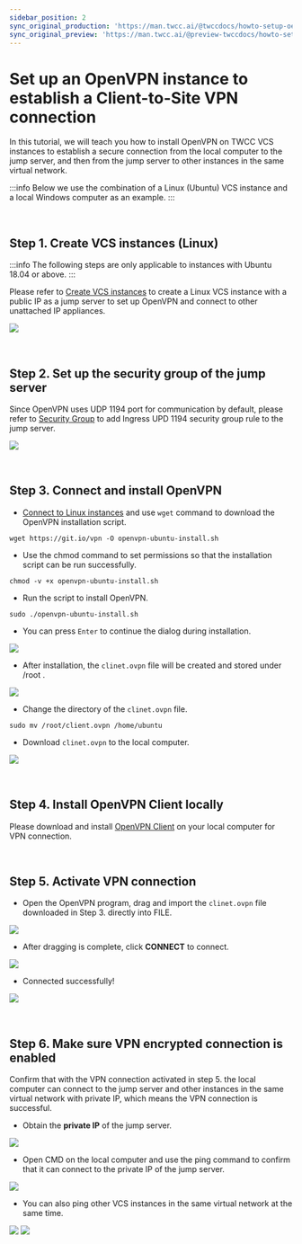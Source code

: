 ```yaml
---
sidebar_position: 2
sync_original_production: 'https://man.twcc.ai/@twccdocs/howto-setup-oepnvpn-client-to-site-vpn-en' 
sync_original_preview: 'https://man.twcc.ai/@preview-twccdocs/howto-setup-oepnvpn-client-to-site-vpn-en'
---
```


# Set up an OpenVPN instance to establish a Client-to-Site VPN connection


In this tutorial, we will teach you how to install OpenVPN on TWCC VCS instances to establish a secure connection from the local computer to the jump server, and then from the jump server to other instances in the same virtual network.

:::info
Below we use the combination of a Linux (Ubuntu) VCS instance and a local Windows computer as an example.
:::

<br/>

## Step 1. Create VCS instances (Linux)

:::info
The following steps are only applicable to instances with Ubuntu 18.04 or above.
:::

Please refer to [Create VCS instances](https://man.twcc.ai/@twccdocs/guide-vcs-create-zh) to create a Linux VCS instance with a public IP as a jump server to set up OpenVPN and connect to other unattached IP appliances.

![](https://cos.twcc.ai/SYS-MANUAL/uploads/upload_033ddd3ab83dd2de73d4667e9ab0eacd.png)

<br/>



## Step 2. Set up the security group of the jump server

Since OpenVPN uses UDP 1194 port for communication by default, please refer to [Security Group](https://man.twcc.ai/@twccdocs/guide-vcs-sg-zh) to add Ingress UPD 1194 security group rule to the jump server.

![](https://cos.twcc.ai/SYS-MANUAL/uploads/upload_ed4e22e5d80b604ee707fc22eb00df90.png)

<br/>


## Step 3. Connect and install OpenVPN

- [Connect to Linux instances](https://man.twcc.ai/@twccdocs/vcs-guide-connect-to-linux-from-windows-zh) and use `wget` command to download the OpenVPN installation script.

```
wget https://git.io/vpn -O openvpn-ubuntu-install.sh
```

- Use the chmod command to set permissions so that the installation script can be run successfully.

```
chmod -v +x openvpn-ubuntu-install.sh
```

- Run the script to install OpenVPN.

```
sudo ./openvpn-ubuntu-install.sh
```

- You can press `Enter` to continue the dialog during installation.

![](https://cos.twcc.ai/SYS-MANUAL/uploads/upload_bcc0348c5c83b00ae5a67cb3b46c2bd9.png)


- After installation, the `clinet.ovpn` file will be created and stored under /root .

![](https://cos.twcc.ai/SYS-MANUAL/uploads/upload_35093692a150b6b37b2b59ddf9082503.png)


- Change the directory of the `clinet.ovpn` file.

```
sudo mv /root/client.ovpn /home/ubuntu
```

- Download `clinet.ovpn` to the local computer.

![](https://i.imgur.com/8OqGSOr.png)

<br/>


## Step 4. Install OpenVPN Client locally

Please download and install [OpenVPN Client](https://openvpn.net/vpn-client/) on your local computer for VPN connection.

<br/>


## Step 5. Activate VPN connection

- Open the OpenVPN program, drag and import the `clinet.ovpn` file downloaded in Step 3. directly into FILE.

![](https://cos.twcc.ai/SYS-MANUAL/uploads/upload_0052af78144363408630ea8ee7dd96f8.png)

- After dragging is complete, click **CONNECT** to connect.

![](https://i.imgur.com/uZD9gD1.png)

- Connected successfully!

![](https://i.imgur.com/eec3eJT.png)

<br/>


## Step 6. Make sure VPN encrypted connection is enabled

Confirm that with the VPN connection activated in step 5. the local computer can connect to the jump server and other instances in the same virtual network with private IP, which means the VPN connection is successful.

- Obtain the **private IP** of the jump server.

![](https://cos.twcc.ai/SYS-MANUAL/uploads/upload_9516eae28be233d2a2e32f4b9a11c0cc.png)

- Open CMD on the local computer and use the ping command to confirm that it can connect to the private IP of the jump server.

![](https://cos.twcc.ai/SYS-MANUAL/uploads/upload_1ac71acfda06dcfd2ab139742284e280.png)

- You can also ping other VCS instances in the same virtual network at the same time.

![](https://cos.twcc.ai/SYS-MANUAL/uploads/upload_309e93a516dbce476590ff44dd9568cb.png)
![](https://cos.twcc.ai/SYS-MANUAL/uploads/upload_aa4f7abd06e48bbcf008b1e06c648eac.png)